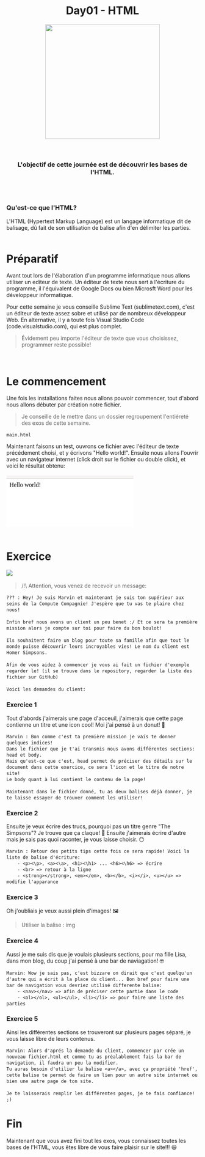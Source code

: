 <h1 align="center">
    Day01 - HTML
</h1>

<p align="center">
    <img width="300" height="300" src="https://www.carpemedia.fr/wp-content/uploads/2017/02/formation-html5-css3.png">
</p>
<br>

<h3 align="center">
    L'objectif de cette journée est de découvrir les bases de l'HTML.
</h3>
<br><br>

### **Qu'est-ce que l'HTML?**

L'HTML (Hypertext Markup Language) est un langage informatique dit de balisage, dû fait de son utilisation de balise afin d'en délimiter les parties. <br><br>

# **Préparatif**

Avant tout lors de l'élaboration d'un programme informatique nous allons utiliser un editeur de texte. Un éditeur de texte nous sert à l'écriture du programme, il l'équivalent de Google Docs ou bien Microsft Word pour les développeur informatique.

Pour cette semaine je vous conseille Sublime Text (sublimetext.com), c'est un éditeur de texte assez sobre et utilisé par de nombreux développeur Web. En alternative, il y a toute fois Visual Studio Code (code.visualstudio.com), qui est plus complet.

> Évidement peu importe l'éditeur de texte que vous choisissez, programmer reste possible!

<br>

# **Le commencement**

Une fois les installations faites nous allons pouvoir commencer, tout d'abord nous allons débuter par création notre fichier.
> Je conseille de le mettre dans un dossier regroupement l'entiéreté des exos de cette semaine.

```
main.html
```

Maintenant faisons un test, ouvrons ce fichier avec l'éditeur de texte précédement choisi, et y écrivons "Hello world!". Ensuite nous allons l'ouvrir avec un navigateur internet (click droit sur le fichier ou double click), et voici le résultat obtenu: <br><br>
<img src="Hello-world.png">
<br><br>

# **Exercice**

<img src="https://lh3.googleusercontent.com/proxy/70VKDDnpTZjppPUUCkyhF8RPtR02ZOxoymCUME3sd5DDoncsnNH4r_x0TO6zKDQimutwdBLGIkoCjDsPoj1uh5DHklwRV_tUkVfqL9usmMJCjvL14w" height="150"/>

> /!\ Attention, vous venez de recevoir un message:
```
??? : Hey! Je suis Marvin et maintenant je suis ton supérieur aux seins de la Compute Compagnie! J'espère que tu vas te plaire chez nous!

Enfin bref nous avons un client un peu benet :/ Et ce sera ta première mission alors je compte sur toi pour faire du bon boulot!

Ils souhaitent faire un blog pour toute sa famille afin que tout le monde puisse découvrir leurs incroyables vies! Le nom du client est Homer Simpsons.

Afin de vous aidez à commencer je vous ai fait un fichier d'exemple regarder le! (il se trouve dans le repository, regarder la liste des fichier sur GitHub)

Voici les demandes du client:
```

### **Exercice 1**

Tout d'abords j'aimerais une page d'acceuil, j'aimerais que cette page contienne un titre et une icon cool! Moi j'ai pensé à un donut! :doughnut:

```
Marvin : Bon comme c'est ta première mission je vais te donner quelques indices!
Dans le fichier que je t'ai transmis nous avons différentes sections: head et body.
Mais qu'est-ce que c'est, head permet de préciser des détails sur le document dans cette exercice, ce sera l'icon et le titre de notre site!
Le body quant à lui contient le contenu de la page!

Maintenant dans le fichier donné, tu as deux balises déjà donner, je te laisse essayer de trouver comment les utiliser! 
```

### **Exercice 2**

Ensuite je veux écrire des trucs, pourquoi pas un titre genre "The Simpsons"? Je trouve que ça claque! :star_struck: Ensuite j'aimerais écrire d'autre mais je sais pas quoi raconter, je vous laisse choisir. :no_mouth:

```
Marvin : Retour des petits tips cette fois ce sera rapide! Voici la liste de balise d'écriture:
    - <p><\p>, <a><\a>, <h1><\h1> ... <h6><\h6> => écrire
    - <br> => retour à la ligne
    - <strong></strong>, <em></em>, <b></b>, <i></i>, <u></u> => modifie l'apparance
```

### **Exercice 3**

Oh j'oubliais je veux aussi plein d'images! :framed_picture:

> Utiliser la balise : img

### **Exercice 4**

Aussi je me suis dis que je voulais plusieurs sections, pour ma fille Lisa, dans mon blog, du coup j'ai pensé à une bar de naviagation! :nerd_face:

```
Marvin: Wow je sais pas, c'est bizzare on dirait que c'est quelqu'un d'autre qui a écrit à la place du client... Bon bref pour faire une bar de navigation vous devriez utilisé differente balise:
    - <nav></nav> => afin de préciser cette partie dans le code
    - <ol></ol>, <ul></ul>, <li></li> => pour faire une liste des parties
```

### **Exercice 5**

Ainsi les différentes sections se trouveront sur plusieurs pages séparé, je vous laisse libre de leurs contenus.

```
Marvin: Alors d'aprés la demande du client, commencer par crée un nouveau fichier.html et comme tu as préalablement fais la bar de navigation, il faudra un peu la modifier.
Tu auras besoin d'utilier la balise <a></a>, avec ça propriété 'href', cette balise te permet de faire un lien pour un autre site internet ou bien une autre page de ton site.

Je te laisserais remplir les différentes pages, je te fais confiance! ;)
```

# **Fin**

Maintenant que vous avez fini tout les exos, vous connaissez toutes les bases de l'HTML, vous êtes libre de vous faire plaisir sur le site!!! :smiley:
